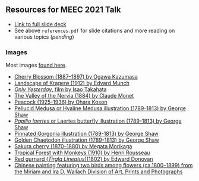 ## Resources for MEEC 2021 Talk

+ [Link to full slide deck](https://ledelaney.org/talks/meectalk/MEEC-slides.html)
+ See above `references.pdf` for slide citations and more reading on various topics (_pending_)

### Images

Most images [found here](https://www.rawpixel.com/category/53/public-domain).

+ [Cherry Blossom (1887–1897) by Ogawa Kazumasa](https://www.rawpixel.com/image/523356/free-illustration-image-sakura-cherry-blossom-ogawa-kazumasa)
+ [Landscape of Kragerø (1912) by Edvard Munch](https://www.rawpixel.com/image/2043769/landscape-kragero)
+ [_Only Yesterday_, film by Isao Takahata](https://static01.nyt.com/images/2017/10/15/arts/15GHIBLI-RANKING-ONLY/15GHIBLI-RANKING-ONLY-jumbo.jpg)
+ [The Valley of the Nervia (1884) by Claude Monet](https://www.rawpixel.com/image/2677418/free-illustration-image-monet-mountain-claude-monet)
+ [Peacock (1925-1936) by Ohara Koson](https://www.rawpixel.com/image/436666/beautiful-peacock)
+ [Pellucid Medusa or Hyaline Medusa illustration (1789-1813) by George Shaw](https://www.rawpixel.com/image/386843/free-illustration-image-jellyfish-medusa-george-shaw)
+ [_Papilio laertes_ or Laertes butterfly illustration (1789-1813) by George Shaw ](https://www.rawpixel.com/image/386358/free-illustration-image-butterfly-butterflies-public-domain-background)
+ [Pinnated Gorgonia illustration (1789-1813) by George Shaw ](https://www.rawpixel.com/image/386751/free-illustration-image-coral-coral-illustrations-coral-vintage)
+ [Golden Chaetodon illustration (1789-1813) by George Shaw](https://www.rawpixel.com/image/386308/free-illustration-image-fish-george-shaw-1800s-public-domain)
+ [Sakura cherry (1870–1880) by Megata Morikaga](https://www.rawpixel.com/image/2801621/free-illustration-image-cherry-blossom-flower-japanese)
+ [Tropical Forest with Monkeys (1910) by Henri Rousseau](https://www.rawpixel.com/image/1054554/post-impressionism-artwork-henri-rousseau#eyJkYXRhIjp7ImtleXMiOiJuYXR1cmUiLCJwYWdlIjoyLCJzb3J0IjoiY3VyYXRlZCIsImZyZWVjYzAiOiIxIiwiY3VycmVudF91cmwiOiIvc2VhcmNoL25hdHVyZT9zb3J0PWN1cmF0ZWQmZnJlZWNjMD0xJnBhZ2U9MSIsInBhZ2VzaXplIjoxMDAsInNvcnRlZEtleXMiOiJuYXR1cmUifSwicG9zIjoxM30=)
+ [Red gurnard (_Tirgla Lineatus_)(1802) by Edward Donovan](https://www.rawpixel.com/image/431258/free-illustration-image-vintage-fish-fish-red-gurnard)
+ [Chinese painting featuring two birds among flowers (ca.1800–1899) from the Miriam and Ira D. Wallach Division of Art, Prints and Photographs](https://www.rawpixel.com/image/544853/free-illustration-image-chinese-landscape-flower)
